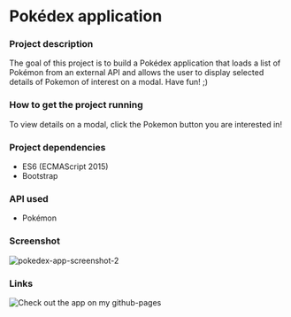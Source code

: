 
# Pokédex application

### Project description

The goal of this project is to build a Pokédex application that loads a list of Pokémon from an external API and allows the user to display selected details of Pokemon of interest on a modal. Have fun! ;)

### How to get the project running

To view details on a modal, click the Pokemon button you are interested in!

### Project dependencies

- ES6 (ECMAScript 2015)
- Bootstrap

### API used

- Pokémon

### Screenshot

![pokedex-app-screenshot-2](https://user-images.githubusercontent.com/85830416/147135696-e0ee1f60-af8a-454d-a13b-596eddccc880.png)

### Links
 ![Check out the app on my github-pages](https://yayehk.github.io/pokemon-list-js-app/)

